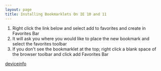 ```yaml
---
layout: page
title: Installing Bookmarklets On IE 10 and 11
---
```


<ol>
    <li>Right click the link below and select add to favorites and create in Favorites Bar</li>
    <li>It will ask you where you would like to place the new bookmark and select the favorites toolbar</li>
    <li>If you don't see the bookmarklet at the top; right click a blank space of the browser toolbar and click add Favorites Bar</li>
</ol>

<a class="bookmarklet btn" href="javascript:function loadScript(scriptURL){var scriptElem=document.createElement('SCRIPT'); scriptElem.setAttribute('language', 'JavaScript'); scriptElem.setAttribute('src', scriptURL); document.body.appendChild(scriptElem);}loadScript('https://cullanluther.com/project/device/js/bookmarklet.js');"><span>deviceinfo</span></a>